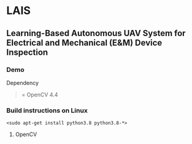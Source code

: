 # LAIS
## Learning-Based Autonomous UAV System for Electrical and Mechanical (E&M) Device Inspection

### Demo
Dependency
>= OpenCV 4.4 
### Build instructions on Linux
``<sudo apt-get install python3.8 python3.8-*>``
1. OpenCV
